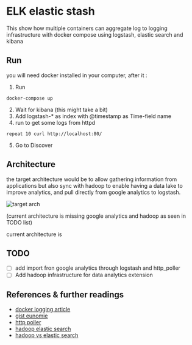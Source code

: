 # ELK elastic stash

This show how multiple containers can aggregate log to logging infrastructure with docker compose using logstash, elastic search and kibana

## Run

you will need docker installed in your computer, after it :

1. Run
```
docker-compose up
```
2. Wait for kibana (this might take a bit)
3. Add logstash-* as index with @timestamp as Time-field name
4. run to get some logs from httpd
```
repeat 10 curl http://localhost:80/ 
```
5. Go to Discover 

## Architecture

the target architecture would be to allow gathering information from applications but also sync with hadoop to enable having a data lake to improve analytics, and pull directly from google analytics to logstash.

![target arch](https://user-images.githubusercontent.com/3071208/41835539-452a2704-7858-11e8-994d-0943039758fe.png)

(current architecture is missing google analytics and hadoop as seen in TODO list)

current architecture is 

## TODO
- [ ] add import fron google analytics through logstash and http_poller
- [ ] Add hadoop infrastructure for data analytics extension

## References & further readings

- [docker logging article](https://docs.fluentd.org/v0.12/articles/docker-logging-efk-compose) 
- [gist eunomie](https://gist.github.com/eunomie/e7a183602b8734c47058d277700fdc2d) 
- [http poller](https://www.elastic.co/guide/en/logstash/current/plugins-inputs-http_poller.html)
- [hadoop elastic search](https://www.elastic.co/products/hadoop)
- [hadoop vs elastic search](https://blog.treasuredata.com/blog/2015/08/31/hadoop-vs-elasticsearch-for-advanced-analytics/)
